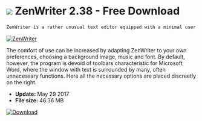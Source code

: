 # ![](https://cdn.softexe.net/static/icon/3/zenwriter-11009.png) ZenWriter 2.38 - Free Download

```sh
ZenWriter is a rather unusual text editor equipped with a minimal user interface, thanks to which we can focus only on working with a document. The application works in full-screen mode and can be an interesting alternative for commercial tools of this type included in office suites.
```
[![ZenWriter](https:https://tse3.mm.bing.net/th?id=OIP.00MX0WPGqwtk53gFye4Z_AHaEo&pid=Api)](https://softexe.net/win/system/text-editors/zenwriter:ppRRa.html)

The comfort of use can be increased by adapting ZenWriter to your own preferences, choosing a background image, music and font. By default, however, the program is devoid of toolbars characteristic for Microsoft Word, where the window with text is surrounded by many, often unnecessary functions. Here all the necessary options are placed discreetly on the right.


- **Update:** May 29 2017
- **File size:** 46.36 MB

[![Download](https://cdn.softexe.net/static/img/download.png)](https://softexe.net/win/system/text-editors/zenwriter:ppRRa.html)

